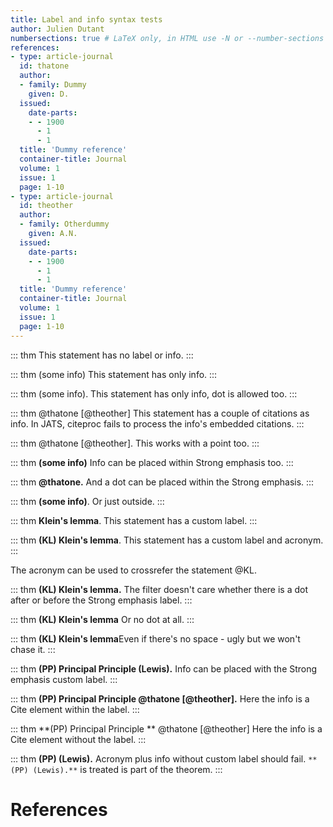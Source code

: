```yaml
---
title: Label and info syntax tests
author: Julien Dutant
numbersections: true # LaTeX only, in HTML use -N or --number-sections
references:
- type: article-journal
  id: thatone
  author:
  - family: Dummy
    given: D.
  issued:
    date-parts:
    - - 1900
      - 1
      - 1
  title: 'Dummy reference'
  container-title: Journal
  volume: 1
  issue: 1
  page: 1-10
- type: article-journal
  id: theother
  author:
  - family: Otherdummy
    given: A.N.
  issued:
    date-parts:
    - - 1900
      - 1
      - 1
  title: 'Dummy reference'
  container-title: Journal
  volume: 1
  issue: 1
  page: 1-10
---
```


::: thm
This statement has no label or info.
:::

::: thm
(some info) This statement has only info.
:::

::: thm
(some info). This statement has only info, dot is allowed too.
:::

::: thm
@thatone [@theother] This statement has a couple of citations as info.
In JATS, citeproc fails to process the info's embedded citations.
:::

::: thm
@thatone [@theother]. This works with a point too.
:::

::: thm
**(some info)** Info can be placed within Strong emphasis too.
:::

::: thm
**@thatone.** And a dot can be placed within the Strong emphasis.
:::

::: thm
**(some info)**. Or just outside.
:::

::: thm
**Klein's lemma**. This statement has a custom label.
:::

::: thm
**(KL) Klein's lemma**. This statement has a custom label and acronym.
:::

The acronym can be used to crossrefer the statement @KL.

::: thm
**(KL) Klein's lemma.** The filter doesn't care whether there is a dot
after or before the Strong emphasis label.
:::

::: thm
**(KL) Klein's lemma** Or no dot at all.
:::

::: thm
**(KL) Klein's lemma**Even if there's no space - ugly but we won't chase it.
:::

::: thm
**(PP) Principal Principle (Lewis).** Info can be placed with the Strong 
emphasis custom label.
:::

::: thm
**(PP) Principal Principle @thatone [@theother].** Here the info is
a Cite element within the label.
:::

::: thm
**(PP) Principal Principle ** @thatone [@theother] Here the info is
a Cite element without the label.
:::

::: thm
**(PP) (Lewis).** Acronym plus info without custom label should fail.
`**(PP) (Lewis).**` is treated is part of the theorem.
:::

# References
